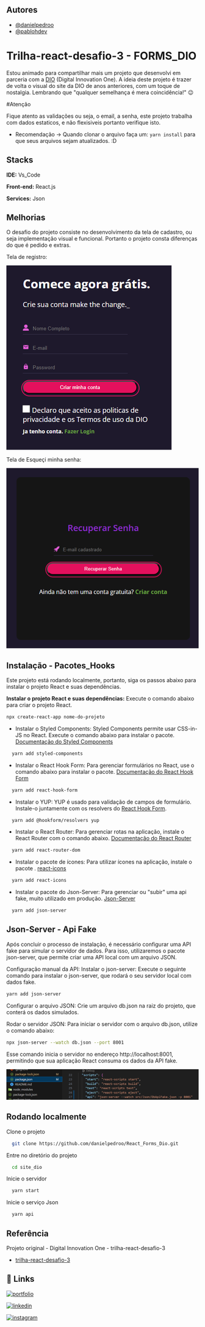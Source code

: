 
## Autores

- [@danielpedroo](https://www.github.com/danielpedroo)
- [@pablohdev](https://www.github.com/pablohdev)


# Trilha-react-desafio-3 - FORMS_DIO

Estou animado para compartilhar mais um projeto que desenvolvi em parceria com a [DIO](https://www.dio.me) (Digital Innovation One). A ideia deste projeto é trazer de volta o visual do site da DIO de anos anteriores, com um toque de nostalgia. Lembrando que "qualquer semelhança é mera coincidência!" 😉

#Atenção

Fique atento as validações ou seja, o email, a senha, este projeto trabalha com dados estaticos, e não flexisiveis portanto verifique isto.

- Recomendação
  -> Quando clonar o arquivo faça um: `yarn install` para que seus arquivos sejam atualizados. :D


## Stacks

**IDE:** Vs_Code

**Front-end:** React.js

**Services:** Json


## Melhorias

O desafio do projeto consiste no desenvolvimento da tela de cadastro, ou seja implementação visual e funcional. Portanto o projeto consta diferenças do que é pedido e extras.

Tela de registro:

![Register](https://github.com/danielpedroo/React_Forms_Dio/blob/main/src/img/Register.png)

Tela de Esqueçi minha senha:

![Recover](https://github.com/danielpedroo/React_Forms_Dio/blob/main/src/img/Recover.png)

## Instalação - Pacotes_Hooks

Este projeto está rodando localmente, portanto, siga os passos abaixo para instalar o projeto React e suas dependências.

**Instalar o projeto React e suas dependências:**
   Execute o comando abaixo para criar o projeto React.
   ```bash
   npx create-react-app nome-do-projeto
```

- Instalar o Styled Components: 
Styled Components permite usar CSS-in-JS no React. 
Execute o comando abaixo para instalar o pacote. [Documentação do Styled Components](https://styled-components.com/)
```bash
  yarn add styled-components
```

- Instalar o React Hook Form: Para gerenciar formulários no React, use o comando abaixo para instalar o pacote. [Documentação do React Hook Form](https://react-hook-form.com/)
```bash
  yarn add react-hook-form
```
    
- Instalar o YUP: YUP é usado para validação de campos de formulário. Instale-o juntamente com os resolvers do [React Hook Form]().
```bash
  yarn add @hookform/resolvers yup
```

- Instalar o React Router: Para gerenciar rotas na aplicação, instale o React Router com o comando abaixo. [Documentação do React Router ](https://www.npmjs.com/package/react-router-dom)
```bash
  yarn add react-router-dom
```

- Instalar o pacote de ícones: Para utilizar ícones na aplicação, instale o pacote . [react-icons](https://www.npmjs.com/package/react-icons)
```bash
  yarn add react-icons
```

- Instalar o pacote do Json-Server: Para gerenciar ou "subir" uma api fake, muito utilizado em produção. [Json-Server](https://www.npmjs.com/package/json-server)
```bash
  yarn add json-server
```


## Json-Server - Api Fake

Após concluir o processo de instalação, é necessário configurar uma API fake para simular o servidor de dados. Para isso, utilizaremos o pacote json-server, que permite criar uma API local com um arquivo JSON.

Configuração manual da API:
Instalar o json-server: Execute o seguinte comando para instalar o json-server, que rodará o seu servidor local com dados fake.

```bash
yarn add json-server
```

Configurar o arquivo JSON: Crie um arquivo db.json na raiz do projeto, que conterá os dados simulados.

Rodar o servidor JSON: Para iniciar o servidor com o arquivo db.json, utilize o comando abaixo:


```bash
npx json-server --watch db.json --port 8001
```

Esse comando inicia o servidor no endereço http://localhost:8001, permitindo que sua aplicação React consuma os dados da API fake.

![Json](https://github.com/danielpedroo/React_Forms_Dio/blob/main/src/img/Json_Server.png)
## Rodando localmente

Clone o projeto

```bash
  git clone https://github.com/danielpedroo/React_Forms_Dio.git
```

Entre no diretório do projeto

```bash
  cd site_dio
```

Inicie o servidor

```bash
  yarn start
```

Inicie o serviço Json

```bash
  yarn api
```
## Referência

Projeto original - Digital Innovation One - trilha-react-desafio-3
 - [trilha-react-desafio-3](https://github.com/digitalinnovationone/trilha-react-desafio-3)


## 🔗 Links
[![portfolio](https://img.shields.io/badge/my_portfolio-000?style=for-the-badge&logo=ko-fi&logoColor=white)](https://danielpedroo.github.io/Js-developer-Portifolio/)

[![linkedin](https://img.shields.io/badge/linkedin-0A66C2?style=for-the-badge&logo=linkedin&logoColor=white)](https://www.linkedin.com/in/daniel-pedro-12b306209/)

[![instagram](https://img.shields.io/badge/instagram-1DA1F2?style=for-the-badge&logo=instagram&logoColor=DeepPink)](https://www.instagram.com/_danpedro_dev)

